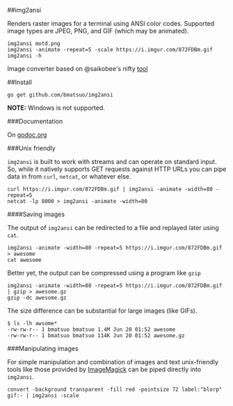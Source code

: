 ##img2ansi

Renders raster images for a terminal using ANSI color codes.  Supported image
types are JPEG, PNG, and GIF (which may be animated).

	img2ansi motd.png
	img2ansi -animate -repeat=5 -scale https://i.imgur.com/872FDBm.gif
	img2ansi -h

Image converter based on @saikobee's nifty [tool](https://github.com/saikobee/bin/blob/master/img2ansi)

##Install

    go get github.com/bmatsuo/img2ansi

**NOTE:** Windows is not supported.

###Documentation

On [godoc.org](http://godoc.org/github.com/bmatsuo/img2ansi)

###Unix friendly

`img2ansi` is built to work with streams and can operate on standard input.
So, while it natively supports GET requests against HTTP URLs you can pipe data
in from `curl`, `netcat`, or whatever else.

    curl https://i.imgur.com/872FDBm.gif | img2ansi -animate -width=80 -repeat=5
    netcat -lp 8000 > img2ansi -animate -width=80

####Saving images

The output of `img2ansi` can be redirected to a file and replayed later using
`cat`.

    img2ansi -animate -width=80 -repeat=5 https://i.imgur.com/872FDBm.gif > awesome
    cat awesome

Better yet, the output can be compressed using a program like `gzip`

    img2ansi -animate -width=80 -repeat=5 https://i.imgur.com/872FDBm.gif | gzip > awesome.gz
    gzip -dc awesome.gz

The size difference can be substantial for large images (like GIFs).

    $ ls -lh awsome*
    -rw-rw-r-- 1 bmatsuo bmatsuo 1.4M Jun 20 01:52 awesome
    -rw-rw-r-- 1 bmatsuo bmatsuo 114K Jun 20 01:52 awesome.gz

###Manipulating images

For simple manipulation and combination of images and text unix-friendly tools
like those provided by [ImageMagick](http://www.imagemagick.org/) can be piped
directly into `img2ansi`.

    convert -background transparent -fill red -pointsize 72 label:"blorp" gif:- | img2ansi -scale
